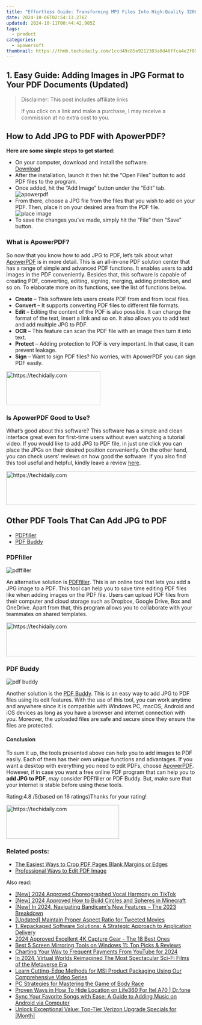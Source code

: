 ```yaml
---
title: "Effortless Guide: Transforming MP3 Files Into High-Quality 320Kbps Audio"
date: 2024-10-06T02:54:13.276Z
updated: 2024-10-11T00:44:42.905Z
tags:
  - product
categories:
  - apowersoft
thumbnail: https://thmb.techidaily.com/1ccd49c85e9212303a8d46ffca4e2f894288070bb2a09d79b62ee40d21724a7f.jpg
---
```


## 1. Easy Guide: Adding Images in JPG Format to Your PDF Documents (Updated)

>  Disclaimer: This post includes affiliate links
>
>  If you click on a link and make a purchase, I may receive a commission at no extra cost to you.
>

## How to Add JPG to PDF with ApowerPDF?

**Here are some simple steps to get started:**

* On your computer, download and install the software.  
[Download](https://tools.techidaily.com/apowersoft/products/)
* After the installation, launch it then hit the “Open Files” button to add PDF files to the program.
* Once added, hit the “Add Image” button under the “Edit” tab.  
![apowerpdf](https://www.apowersoft.com//webusupload.aoscdn.com/apowercom/wp-content/uploads/2020/07/add-image.jpg.webp)
* From there, choose a JPG file from the files that you wish to add on your PDF. Then, place it on your desired area from the PDF file.  
![place image](https://www.apowersoft.com//webusupload.aoscdn.com/apowercom/wp-content/uploads/2020/07/place-jpg.jpg.webp)
* To save the changes you’ve made, simply hit the “File” then “Save” button.

### What is ApowerPDF?

So now that you know how to add JPG to PDF, let’s talk about what [ApowerPDF](https://tools.techidaily.com/apowersoft/apower-pdf/) is in more detail. This is an all-in-one PDF solution center that has a range of simple and advanced PDF functions. It enables users to add images in the PDF conveniently. Besides that, this software is capable of creating PDF, converting, editing, signing, merging, adding protection, and so on. To elaborate more on its functions, see the list of functions below.

* **Create** – This software lets users create PDF from and from local files.
* **Convert** – It supports converting PDF files to different file formats.
* **Edit**  – Editing the content of the PDF is also possible. It can change the format of the text, insert a link and so on. It also allows you to add text and add multiple JPG to PDF.
* **OCR** – This feature can scan the PDF file with an image then turn it into text.
* **Protect** – Adding protection to PDF is very important. In that case, it can prevent leakage.
* **Sign** – Want to sign PDF files? No worries, with ApowerPDF you can sign PDF easily.

<!-- affiliate ads begin -->
<a href="https://aligracehair.sjv.io/c/5597632/2135368/19272" target="_top" id="2135368">
  <img src="//a.impactradius-go.com/display-ad/19272-2135368" border="0" alt="https://techidaily.com" width="250" height="90"/>
</a>
<img height="0" width="0" src="https://aligracehair.sjv.io/i/5597632/2135368/19272" style="position:absolute;visibility:hidden;" border="0" />
<!-- affiliate ads end -->

### Is ApowerPDF Good to Use?

What’s good about this software? This software has a simple and clean interface great even for first-time users without even watching a tutorial video. If you would like to add JPG to PDF file, in just one click you can place the JPGs on their desired position conveniently. On the other hand, you can check users’ reviews on how good the software. If you also find this tool useful and helpful, kindly leave a review [here](https://www.g2crowd.com/products/apowerpdf/reviews).

<!-- affiliate ads begin -->
<a href="https://aligracehair.sjv.io/c/5597632/1938698/19272" target="_top" id="1938698">
  <img src="//a.impactradius-go.com/display-ad/19272-1938698" border="0" alt="https://techidaily.com" width="728" height="90"/>
</a>
<img height="0" width="0" src="https://aligracehair.sjv.io/i/5597632/1938698/19272" style="position:absolute;visibility:hidden;" border="0" />
<!-- affiliate ads end -->

## Other PDF Tools That Can Add JPG to PDF

* [PDFfiller](https://tools.techidaily.com/apowersoft/products/)
* [PDF Buddy](https://tools.techidaily.com/apowersoft/products/)

### PDFfiller

![pdffiller](https://www.apowersoft.com//webusupload.aoscdn.com/apowercom/wp-content/uploads/2020/07/add-image-pdffiller.jpg.webp)

An alternative solution is [PDFfiller](https://www.pdffiller.com/en/categories/add-image.htm). This is an online tool that lets you add a JPG image to a PDF. This tool can help you to save time editing PDF files like when adding images on the PDF file. Users can upload PDF files from their computer and cloud storage such as Dropbox, Google Drive, Box and OneDrive. Apart from that, this program allows you to collaborate with your teammates on shared templates.

<!-- affiliate ads begin -->
<a href="https://appsumo.8odi.net/c/5597632/2137395/7443" target="_top" id="2137395">
  <img src="//a.impactradius-go.com/display-ad/7443-2137395" border="0" alt="https://techidaily.com" width="728" height="90"/>
</a>
<img height="0" width="0" src="https://appsumo.8odi.net/i/5597632/2137395/7443" style="position:absolute;visibility:hidden;" border="0" />
<!-- affiliate ads end -->

### PDF Buddy

![pdf buddy](https://www.apowersoft.com//webusupload.aoscdn.com/apowercom/wp-content/uploads/2020/07/add-jpg-using-pdfbuddy.jpg.webp)

Another solution is the [PDF Buddy](https://www.pdfbuddy.com/how-to/add-image-to-pdf). This is an easy way to add JPG to PDF files using its edit features. With the use of this tool, you can work anytime and anywhere since it is compatible with Windows PC, macOS, Android and iOS devices as long as you have a browser and internet connection with you. Moreover, the uploaded files are safe and secure since they ensure the files are protected.

#### Conclusion

To sum it up, the tools presented above can help you to add images to PDF easily. Each of them has their own unique functions and advantages. If you want a desktop with everything you need to edit PDFs, choose [ApowerPDF](https://tools.techidaily.com/apowersoft/apower-pdf/). However, if in case you want a free online PDF program that can help you to **add JPG to PDF**, may consider PDFfiller or PDF Buddy. But, make sure that your internet is stable before using these tools.

Rating:4.8 /5(based on 16 ratings)Thanks for your rating!

<!-- affiliate ads begin -->
<a href="https://laganoo.pxf.io/c/5597632/1528681/16446" target="_top" id="1528681">
  <img src="//a.impactradius-go.com/display-ad/16446-1528681" border="0" alt="https://techidaily.com" width="300" height="90"/>
</a>
<img height="0" width="0" src="https://laganoo.pxf.io/i/5597632/1528681/16446" style="position:absolute;visibility:hidden;" border="0" />
<!-- affiliate ads end -->

### Related posts:

* [The Easiest Ways to Crop PDF Pages Blank Margins or Edges](https://tools.techidaily.com/apowersoft/apower-pdf/)
* [Professional Ways to Edit PDF Image](https://tools.techidaily.com/apowersoft/apower-pdf/)

<ins class="adsbygoogle"
     style="display:block"
     data-ad-format="autorelaxed"
     data-ad-client="ca-pub-7571918770474297"
     data-ad-slot="1223367746"></ins>

<ins class="adsbygoogle"
     style="display:block"
     data-ad-client="ca-pub-7571918770474297"
     data-ad-slot="8358498916"
     data-ad-format="auto"
     data-full-width-responsive="true"></ins>

<span class="atpl-alsoreadstyle">Also read:</span>
<div><ul>
<li><a href="https://tiktok-video-recordings.techidaily.com/new-2024-approved-choreographed-vocal-harmony-on-tiktok/"><u>[New] 2024 Approved Choreographed Vocal Harmony on TikTok</u></a></li>
<li><a href="https://video-screen-grab.techidaily.com/new-2024-approved-how-to-build-circles-and-spheres-in-minecraft/"><u>[New] 2024 Approved How to Build Circles and Spheres in Minecraft</u></a></li>
<li><a href="https://screen-activity-recording.techidaily.com/new-in-2024-navigating-bandicams-new-features-the-2023-breakdown/"><u>[New] In 2024, Navigating Bandicam's New Features – The 2023 Breakdown</u></a></li>
<li><a href="https://twitter-videos.techidaily.com/updated-maintain-proper-aspect-ratio-for-tweeted-movies/"><u>[Updated] Maintain Proper Aspect Ratio for Tweeted Movies</u></a></li>
<li><a href="https://win-updates.techidaily.com/1-repackaged-software-solutions-a-strategic-approach-to-application-delivery/"><u>1. Repackaged Software Solutions: A Strategic Approach to Application Delivery</u></a></li>
<li><a href="https://fox-info.techidaily.com/2024-approved-excellent-4k-capture-gear-the-18-best-ones/"><u>2024 Approved Excellent 4K Capture Gear - The 18 Best Ones</u></a></li>
<li><a href="https://win-updates.techidaily.com/best-5-screen-mirroring-tools-on-windows-11-top-picks-and-reviews/"><u>Best 5 Screen Mirroring Tools on Windows 11: Top Picks & Reviews</u></a></li>
<li><a href="https://youtube-video-recordings.techidaily.com/charting-your-way-to-frequent-payments-from-youtube-for-2024/"><u>Charting Your Way to Frequent Payments From YouTube for 2024</u></a></li>
<li><a href="https://fox-http.techidaily.com/in-2024-virtual-worlds-reimagined-the-most-spectacular-sci-fi-films-of-the-metaverse-era/"><u>In 2024, Virtual Worlds Reimagined The Most Spectacular Sci-Fi Films of the Metaverse Era</u></a></li>
<li><a href="https://win-updates.techidaily.com/learn-cutting-edge-methods-for-msi-product-packaging-using-our-comprehensive-video-series/"><u>Learn Cutting-Edge Methods for MSI Product Packaging Using Our Comprehensive Video Series</u></a></li>
<li><a href="https://win-updates.techidaily.com/pc-strategies-for-mastering-the-game-of-body-race/"><u>PC Strategies for Mastering the Game of Body Race</u></a></li>
<li><a href="https://location-social.techidaily.com/proven-ways-in-how-to-hide-location-on-life360-for-itel-a70-drfone-by-drfone-virtual-android/"><u>Proven Ways in How To Hide Location on Life360 For Itel A70 | Dr.fone</u></a></li>
<li><a href="https://win-updates.techidaily.com/sync-your-favorite-songs-with-ease-a-guide-to-adding-music-on-android-via-computer/"><u>Sync Your Favorite Songs with Ease: A Guide to Adding Music on Android via Computer</u></a></li>
<li><a href="https://technical-tips.techidaily.com/unlock-exceptional-value-top-tier-verizon-upgrade-specials-for-month/"><u>Unlock Exceptional Value: Top-Tier Verizon Upgrade Specials for [Month]</u></a></li>
</ul></div>

